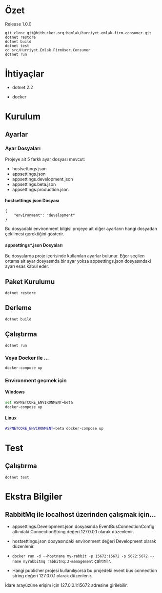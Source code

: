 # Özet
Release 1.0.0
```
git clone git@bitbucket.org:hemlak/hurriyet-emlak-firm-consumer.git
dotnet restore
dotnet build
dotnet test
cd src/Hurriyet.Emlak.FirmUser.Consumer
dotnet run
```

# İhtiyaçlar

* dotnet 2.2

* docker

# Kurulum

## Ayarlar

### Ayar Dosyaları

Projeye ait 5 farklı ayar dosyası mevcut:

* hostsettings.json
* appsettings.json
* appsettings.development.json
* appsettings.beta.json
* appsettings.production.json

#### hostsettings.json Dosyası

```
{
	"environment": "development"
}
```

Bu dosyadaki environment bilgisi projeye ait diğer ayarların hangi dosyadan çekilmesi gerektiğini gösterir.

#### appsettings\*.json Dosyaları

Bu dosyalarda proje içerisinde kullanılan ayarlar bulunur. Eğer seçilen ortama ait ayar dosyasında bir ayar yoksa appsettings.json dosyasındaki ayarı esas kabul eder.

## Paket Kurulumu

```
dotnet restore
```

## Derleme

```
dotnet build
```

## Çalıştırma

```
dotnet run
```


### Veya Docker ile ...

```bash
docker-compose up
```

### Environment geçmek için

#### Windows
```bash
set ASPNETCORE_ENVIRONMENT=beta 
docker-compose up
```
#### Linux
```bash
ASPNETCORE_ENVIRONMENT=beta docker-compose up
```




# Test

## Çalıştırma

```
dotnet test
```

# Ekstra Bilgiler

## RabbitMq ile localhost üzerinden çalışmak için...

* appsettings.Development.json dosyasında EventBusConnectionConfig altındaki ConnectionString değeri 127.0.0.1 olarak düzenlenir.

* hostsettings.json dosyasındaki environment değeri Development olarak düzenlenir.

* ```docker run -d --hostname my-rabbit -p 15672:15672 -p 5672:5672 --name myrabbitmq rabbitmq:3-management``` çalıtırılır.

* Hangi publisher projesi kullanılıyorsa bu projedeki event bus connection string değeri 127.0.0.1 olarak düzenlenir.

İdare arayüzüne erişim için 127.0.0.1:15672 adresine girilebilir.